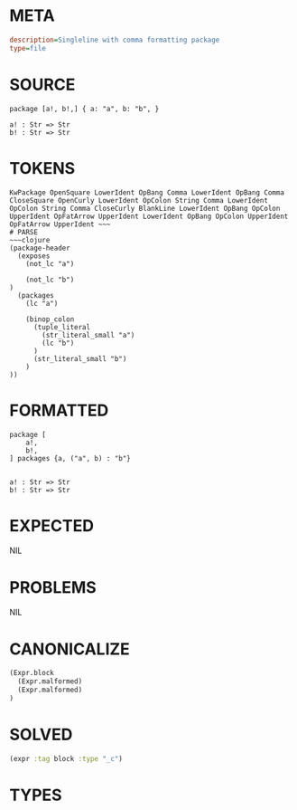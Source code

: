 # META
~~~ini
description=Singleline with comma formatting package
type=file
~~~
# SOURCE
~~~roc
package [a!, b!,] { a: "a", b: "b", }

a! : Str => Str
b! : Str => Str
~~~
# TOKENS
~~~text
KwPackage OpenSquare LowerIdent OpBang Comma LowerIdent OpBang Comma CloseSquare OpenCurly LowerIdent OpColon String Comma LowerIdent OpColon String Comma CloseCurly BlankLine LowerIdent OpBang OpColon UpperIdent OpFatArrow UpperIdent LowerIdent OpBang OpColon UpperIdent OpFatArrow UpperIdent ~~~
# PARSE
~~~clojure
(package-header
  (exposes
    (not_lc "a")

    (not_lc "b")
)
  (packages
    (lc "a")

    (binop_colon
      (tuple_literal
        (str_literal_small "a")
        (lc "b")
      )
      (str_literal_small "b")
    )
))
~~~
# FORMATTED
~~~roc
package [
	a!,
	b!,
] packages {a, ("a", b) : "b"}


a! : Str => Str
b! : Str => Str
~~~
# EXPECTED
NIL
# PROBLEMS
NIL
# CANONICALIZE
~~~clojure
(Expr.block
  (Expr.malformed)
  (Expr.malformed)
)
~~~
# SOLVED
~~~clojure
(expr :tag block :type "_c")
~~~
# TYPES
~~~roc
~~~
